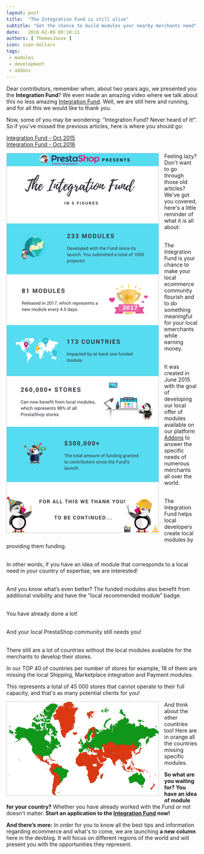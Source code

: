 ```yaml
---
layout: post
title:  "The Integration Fund is still alive"
subtitle: "Get the chance to build modules your nearby merchants need"
date:   2018-02-09 09:10:11
authors: [ ThomasJouve ]
icon: icon-dollars
tags:
 - modules
 - development
 - addons
---
```


Dear contributors, remember when, about two years ago, we presented you the **Integration Fund**? We even made an amazing video where we talk about this no less amazing [Integration Fund](https://www.youtube.com/watch?v=6Pf_jkYQlL0). Well, we are still here and running, and for all this we would like to thank you.

Now, some of you may be wondering: “Integration Fund? Never heard of it!”. So if you've missed the previous articles, here is where you should go:

[Integration Fund - Oct.2015](http://build.prestashop.com/news/prestashop-integration-fund)
<br>[Integration Fund - Oct.2016](http://build.prestashop.com/news/integration_fund_explained)


<img style="border: 1px solid #CCC; float: left; margin: 0 1em 1em 0;" width="400" height="1000" src="/assets/images/2018/02/Build_Integration_Fund_Infographic.png" />


Feeling lazy? Don't want to go through those old articles? We've got you covered, here's a little reminder of what it is all about:


<br>The Integration Fund is your chance to make your local ecommerce community flourish and to do something meaningful for your local emerchants while earning money.


<br>It was created in June 2015 with the goal of developing our local offer of modules available on our platform [Addons](https://addons.prestashop.com/fr) to answer the specific needs of numerous merchants all over the world. 


<br>The Integration Fund helps local developers create local modules by providing them funding.


<br>In other words, if you have an idea of module that corresponds to a local need in your country of expertise, we are interested!


<br>And you know what’s even better? The funded modules also benefit from additional visibility and have the “local recommended module” badge.


<br>You have already done a lot!


<br>And your local PrestaShop community still needs you!





<br>There still are a lot of countries without the local modules available for the merchants to develop their stores.

In our TOP 40 of countries per number of stores for example, 18 of them are missing the local Shipping, Marketplace integration and Payment modules.

This represents a total of 45 000 stores that cannot operate to their full capacity, and that's as many potential clients for you!


<img style="border: 1px solid #CCC; float: left; margin: 0 1em 1em 0;" width="400" height="247" src="/assets/images/2018/02/Build_Integration_Fund_Map.png">


And think about the other countries too! Here are in orange all the countries missing specific modules.

**So what are you waiting for? You have an idea of module for your country?**
Whether you have already worked with the Fund or not doesn't matter.
**Start an application to the [Integration Fund](https://addons.prestashop.com/en/integration-fund) now!**


**And there’s more:**
In order for you to know all the best tips and information regarding ecommerce and what's to come, we are launching **a new column** here in the devblog.
It will focus on different regions of the world and will present you with the opportunities they represent.
